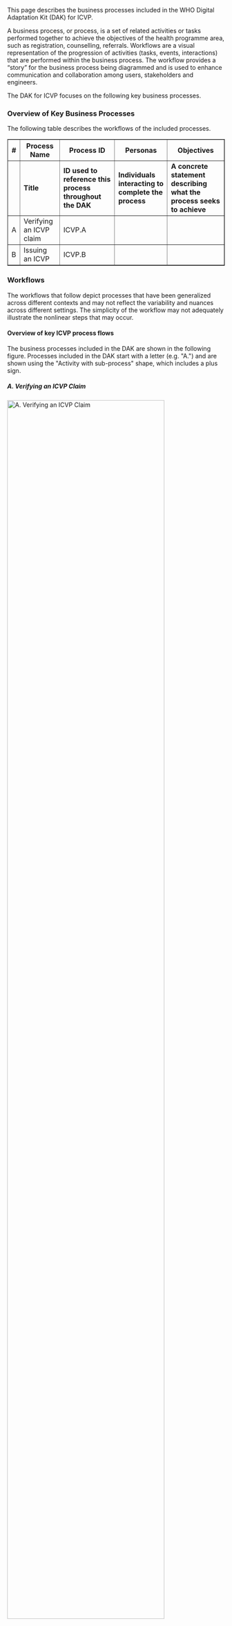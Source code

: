 This page describes the business processes included in the WHO Digital
Adaptation Kit (DAK) for ICVP. 

A business process, or process, is a set of related activities or tasks 
performed together to achieve the objectives of the health programme area, 
such as registration, counselling, referrals. Workflows are a visual 
representation of the progression of activities (tasks, events, interactions) 
that are performed within the business process. The workflow provides a “story” 
for the business process being diagrammed and is used to enhance communication 
and collaboration among users, stakeholders and engineers.

The DAK for ICVP focuses on the following key business processes.

### Overview of Key Business Processes 
The following table describes the workflows of the included processes. 

<table border="1" class="dataframe table table-striped table-bordered">
  <thead>
    <tr class="header">
      <th><strong>#</strong> </th>
      <th><strong>Process Name</strong> </th>
      <th><strong>Process ID</strong> </th>
      <th><strong>Personas</strong> </th>
      <th><strong>Objectives</strong> </th>
    </tr>
 </thead>
 <tbody>
    <tr class="odd">
      <td></td>
      <td><strong>Title</strong></td>
      <td><strong>ID used to reference this process throughout the DAK</strong></td>
      <td><strong>Individuals interacting to complete the process</strong></td>
      <td><strong>A concrete statement describing what the process seeks to achieve</strong></td>
    </tr>
    <tr class="even">
      <td>A</td>
      <td>Verifying an ICVP claim</td>
      <td>ICVP.A</td>
      <td></td>
      <td></td>
    </tr>
    <tr class="even">
      <td>B</td>
      <td>Issuing an ICVP</td>
      <td>ICVP.B</td>
      <td></td>
      <td></td>
    </tr>
  </tbody>
</table>

### Workflows
The workflows that follow depict processes that have been generalized across different contexts and may not reflect the variability and nuances across different settings. The simplicity of the workflow may not adequately illustrate the nonlinear steps that may occur.

#### Overview of key ICVP process flows
The business processes included in the DAK are shown in the following figure. Processes included in the DAK start with a letter (e.g. "A.") and are shown using the "Activity with sub-process" shape, which includes a plus sign. 

##### A. Verifying an ICVP Claim

<div>
  <img src="verification of icvp.svg" alt = "A. Verifying an ICVP Claim" style = "width:85%">
</div>